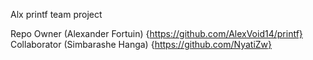 Alx printf team project

Repo Owner (Alexander Fortuin) {https://github.com/AlexVoid14/printf}
Collaborator (Simbarashe Hanga) {https://github.com/NyatiZw}
